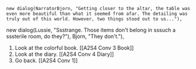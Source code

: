 	new dialog(NarratorBjorn, "Getting closer to the altar, the table was even more beautiful than what it seemed from afar. The detailing was truly out of this world. However, two things stood out to us..."),
new dialog(Lussie, "Ssstrange. Those items don't belong in sssuch a sssterile room, do they?"),
Bjorn, "They don't."),

1. Look at the colorful book. [[A2S4 Conv 3 Book]]
2. Look at the diary. [[A2S4 Conv 4 Diary]]
3. Go back. [[A2S4 Conv 1]]
